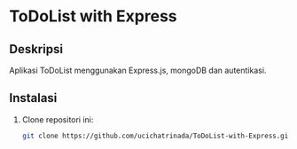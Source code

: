 # ToDoList with Express

## Deskripsi
Aplikasi ToDoList menggunakan Express.js, mongoDB dan autentikasi.

## Instalasi
1. Clone repositori ini:
   ```bash
   git clone https://github.com/ucichatrinada/ToDoList-with-Express.git
